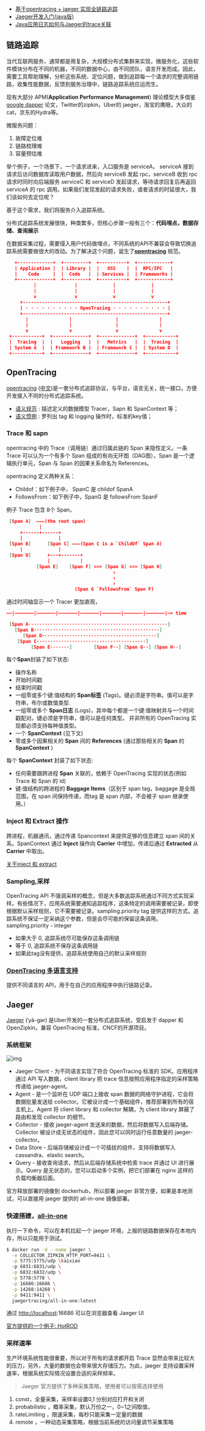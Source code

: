 - [基于opentracing + jaeger 实现全链路追踪](https://www.jianshu.com/p/fbedfcdea606)
- [Jaeger开发入门(java版)](https://www.cnblogs.com/bolingcavalry/p/15700712.html)
- [Java应用日志如何与Jaeger的trace关联](https://www.cnblogs.com/bolingcavalry/p/15709398.html)

## 链路追踪

当代互联网服务，通常都是用复杂，大规模分布式集群来实现，微服务化，这些软件模块分布在不同的机器，不同的数据中心，由不同团队，语言开发而成。因此，需要工具帮助理解，分析这些系统、定位问题，做到追踪每一个请求的完整调用链路，收集性能数据，反馈到服务治理中，链路追踪系统应运而生。

现有大部分 APM(**Application Performance Management**) 理论模型大多借鉴 [google dapper](https://links.jianshu.com/go?to=https%3A%2F%2Fstorage.googleapis.com%2Fpub-tools-public-publication-data%2Fpdf%2F36356.pdf) 论文，Twitter的zipkin，Uber的 jaeger，淘宝的鹰眼，大众的cat，京东的Hydra等。

微服务问题：

1. 故障定位难
2. 链路梳理难
3. 容量预估难

举个例子，一个场景下，一个请求进来，入口服务是 serviceA， serviceA 接到请求后访问数据库读取用户数据，然后向 serviceB 发起 rpc，serviceB 收到 rpc 请求时同时向后端服务 serviceC 和 serviceD 发起请求，等待请求回复后再返回 serviceA 的 rpc 调用。如果我们发现发起的请求失败，或者请求的时延很大，我们该如何去定位呢？

基于这个需求，我们将服务介入追踪系统。

分布式追踪系统发展很快，种类繁多，但核心步骤一般有三个：**代码埋点，数据存储、查询展示**

在数据采集过程，需要侵入用户代码做埋点，不同系统的API不兼容会导致切换追踪系统需要做很大的改动。为了解决这个问题，诞生了[**opentracing**](https://links.jianshu.com/go?to=https%3A%2F%2Fopentracing.io%2F) 规范。

```json
   +-------------+  +---------+  +----------+  +------------+
   | Application |  | Library |  |   OSS    |  |  RPC/IPC   |
   |    Code     |  |  Code   |  | Services |  | Frameworks |
   +-------------+  +---------+  +----------+  +------------+
          |              |             |             |
          |              |             |             |
          v              v             v             v
     +-----------------------------------------------------+
     | · · · · · · · · · · OpenTracing · · · · · · · · · · |
     +-----------------------------------------------------+
       |               |                |               |
       |               |                |               |
       v               v                v               v
 +-----------+  +-------------+  +-------------+  +-----------+
 |  Tracing  |  |   Logging   |  |   Metrics   |  |  Tracing  |
 | System A  |  | Framework B |  | Framework C |  | System D  |
 +-----------+  +-------------+  +-------------+  +-----------+
```

## OpenTracing

[opentracing](https://links.jianshu.com/go?to=https%3A%2F%2Fopentracing.io%2Fspecification%2F) ([中文](https://links.jianshu.com/go?to=https%3A%2F%2Fwu-sheng.gitbooks.io%2Fopentracing-io%2Fcontent%2Fpages%2Finstrumentation%2Fcommon-use-cases.html))是一套分布式追踪协议，与平台，语言无关，统一接口，方便开发接入不同的分布式追踪系统。

- [语义规范](https://links.jianshu.com/go?to=https%3A%2F%2Fsegmentfault.com%2Fa%2F1190000008895129) : 描述定义的数据模型 Tracer，Sapn 和 SpanContext 等；
- [语义惯例](https://links.jianshu.com/go?to=https%3A%2F%2Fopentracing-contrib.github.io%2Fopentracing-specification-zh%2Fsemantic_conventions.html) : 罗列出 tag 和 logging 操作时，标准的key值；

### Trace 和 sapn

opentracing 中的 Trace（调用链）通过归属此链的 Span 来隐性定义。一条 Trace 可以认为一个有多个 Span 组成的有向无环图（DAG图），Span 是一个逻辑执行单元，Span 与 Span 的因果关系命名为 References。

opentracing 定义两种关系：

- Childof：如下例子中， SpanC 是 childof SpanA
- FollowsFrom：如下例子中，SpanG 是 followsFrom SpanF

例子 Trace 包含 8个 Span，

```json
 [Span A]  ←←←(the root span)
            |
     +------+------+
     |             |
 [Span B]      [Span C] ←←←(Span C is a `ChildOf` Span A)
     |             |
 [Span D]      +---+-------+
               |           |
           [Span E]    [Span F] >>> [Span G] >>> [Span H]
                                       ↑
                                       ↑
                                       ↑
                         (Span G `FollowsFrom` Span F)
```

通过时间轴显示一个 Tracer 更加直观，

```json
––|–––––––|–––––––|–––––––|–––––––|–––––––|–––––––|–––––––|–> time

 [Span A···················································]
   [Span B··············································]
      [Span D··········································]
    [Span C········································]
         [Span E·······]        [Span F··] [Span G··] [Span H··]
```

每个**Span**封装了如下状态:

- 操作名称
- 开始时间戳
- 结束时间戳
- 一组零或多个键:值结构的 **Span标签** (Tags)。键必须是字符串。值可以是字符串，布尔或数值类型.
- 一组零或多个 **Span日志** (Logs)，其中每个都是一个键:值映射并与一个时间戳配对。键必须是字符串，值可以是任何类型。 并非所有的 OpenTracing 实现都必须支持每种值类型。
- 一个 **SpanContext** (见下文)
- 零或多个因果相关的 **Span** 间的 **References**  (通过那些相关的 **Span** 的 **SpanContext** )

每个 **SpanContext** 封装了如下状态:

- 任何需要跟跨进程 **Span** 关联的，依赖于 OpenTracing 实现的状态(例如 Trace 和 Span 的 id)
- 键:值结构的跨进程的 **Baggage Items**（区别于 span tag，baggage 是全局范围，在 span 间保持传递，而tag 是 span 内部，不会被子 span 继承使用。）

### **Inject** 和 **Extract** 操作

跨进程，机器通讯，通过传递 Spancontext 来提供足够的信息建立 span 间的关系。SpanContext 通过 **Inject** 操作向 **Carrier** 中增加，传递后通过 **Extracted** 从 **Carrier** 中取出。

[关于inject 和 extract](https://links.jianshu.com/go?to=https%3A%2F%2Fwu-sheng.gitbooks.io%2Fopentracing-io%2Fcontent%2Fpages%2Fapi%2Fcross-process-tracing.html)

### **Sampling**,采样

OpenTracing API 不强调采样的概念，但是大多数追踪系统通过不同方式实现采样。有些情况下，应用系统需要通知追踪程序，这条特定的调用需要被记录，即使根据默认采样规则，它不需要被记录。sampling.priority tag 提供这样的方式。追踪系统不保证一定采纳这个参数，但是会尽可能的保留这条调用。
 sampling.priority - integer

- 如果大于 0, 追踪系统尽可能保存这条调用链
- 等于 0, 追踪系统不保存这条调用链
- 如果此tag没有提供，追踪系统使用自己的默认采样规则

### [OpenTracing 多语言支持](https://links.jianshu.com/go?to=https%3A%2F%2Fwu-sheng.gitbooks.io%2Fopentracing-io%2Fcontent%2Fpages%2Fapi%2Fapi-implementations.html)

提供不同语言的 API，用于在自己的应用程序中执行链路记录。

## Jaeger

[Jaeger](https://links.jianshu.com/go?to=https%3A%2F%2Fwww.jaegertracing.io%2F) (ˈyā-gər) 是Uber开发的一套分布式追踪系统，受启发于 dapper 和 OpenZipkin，兼容 OpenTracing 标准，CNCF的开源项目。

### 系统框架

![img](https://upload-images.jianshu.io/upload_images/2191371-920937cc7dd6929c.png?imageMogr2/auto-orient/strip|imageView2/2/w/1200)

- Jaeger Client - 为不同语言实现了符合 OpenTracing 标准的 SDK。应用程序通过 API 写入数据，client library 把 trace 信息按照应用程序指定的采样策略传递给 jaeger-agent。
- Agent - 是一个监听在 UDP 端口上接收 span 数据的网络守护进程，它会将数据批量发送给 collector。它被设计成一个基础组件，推荐部署到所有的宿主机上。Agent 将 client library 和 collector 解耦，为 client library 屏蔽了路由和发现 collector 的细节。
- Collector - 接收 jaeger-agent 发送来的数据，然后将数据写入后端存储。Collector 被设计成无状态的组件，因此您可以同时运行任意数量的 jaeger-collector。
- Data Store - 后端存储被设计成一个可插拔的组件，支持将数据写入 cassandra、elastic search。
- Query - 接收查询请求，然后从后端存储系统中检索 trace 并通过 UI 进行展示。Query 是无状态的，您可以启动多个实例，把它们部署在 nginx 这样的负载均衡器后面。

官方释放部署的镜像到 dockerhub，所以部署 jaeger 非常方便，如果是本地测试，可以直接用 jaeger 提供的 all-in-one 镜像部署。

### 快速搭建，[all-in-one](https://links.jianshu.com/go?to=https%3A%2F%2Fwww.jaegertracing.io%2Fdocs%2F1.12%2Fgetting-started%2F)

执行一下命令，可以在本机拉起一个 jaeger 环境，上报的链路数据保存在本地内存，所以只能用于测试。

```bash
$ docker run -d --name jaeger \
  -e COLLECTOR_ZIPKIN_HTTP_PORT=9411 \
  -p 5775:5775/udp \kaixiao
  -p 6831:6831/udp \
  -p 6832:6832/udp \
  -p 5778:5778 \
  -p 16686:16686 \
  -p 14268:14268 \
  -p 9411:9411 \
  jaegertracing/all-in-one:latest
```

通过 [http://localhost](https://links.jianshu.com/go?to=http%3A%2F%2Flocalhost%2F):16686 可以在浏览器查看 Jaeger UI

[官方提供的一个例子: HotROD](https://links.jianshu.com/go?to=https%3A%2F%2Fwww.jaegertracing.io%2Fdocs%2F1.12%2Fgetting-started%2F)

### 采样速率

生产环境系统性能很重要，所以对于所有的请求都开启 Trace 显然会带来比较大的压力，另外，大量的数据也会带来很大存储压力。为此，jaeger 支持设置采样速率，根据系统实际情况设置合适的采样频率。

> Jaeger 官方提供了多种采集策略，使用者可以按需选择使用

1. const，全量采集，采样率设置0,1 分别对应打开和关闭
2. probabilistic ，概率采集，默认万份之一，0~1之间取值，
3. rateLimiting ，限速采集，每秒只能采集一定量的数据
4. remote ，一种动态采集策略，根据当前系统的访问量调节采集策略